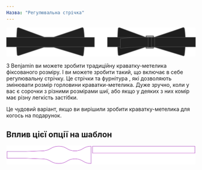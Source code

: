 ```yaml
---
Назва: "Регулювальна стрічка"
---
```


![Традиційний або регульований](adjustmentribbon.svg)

З Benjamin ви можете зробити традиційну краватку-метелика фіксованого розміру. І ви можете зробити такий, що включає в себе регулювальну стрічку. Це стрічки та фурнітура , які дозволяють змінювати розмір горловини краватки-метелика. Дуже зручно, коли у вас є сорочки з різними розмірами шиї, або якщо у деяких з них комір має різну легкість застібки.

<Tip>

Це чудовий варіант, якщо ви вирішили зробити краватку-метелика для когось на подарунок.

</Tip>

## Вплив цієї опції на шаблон

![На цьому зображенні показано вплив цієї опції шляхом накладання декількох варіантів, які мають різне значення для цієї опції](benjamin_adjustmentribbon_sample.svg "Вплив цієї опції на шаблон")
